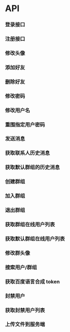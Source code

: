 # API

### 登录接口

### 注册接口

### 修改头像

### 添加好友

### 删除好友

### 修改密码

### 修改用户名

### 重围指定用户密码

### 发送消息

### 获取联系人历史消息

### 获取默认群组的历史消息

### 创建群组

### 加入群组

### 退出群组

### 获取群组在线用户列表

### 获取默认群组在线用户列表

### 修改群头像

### 搜索用户/群组

### 获取百度语言合成 token

### 封禁用户

### 获取封禁用户列表

### 上传文件到服务端
